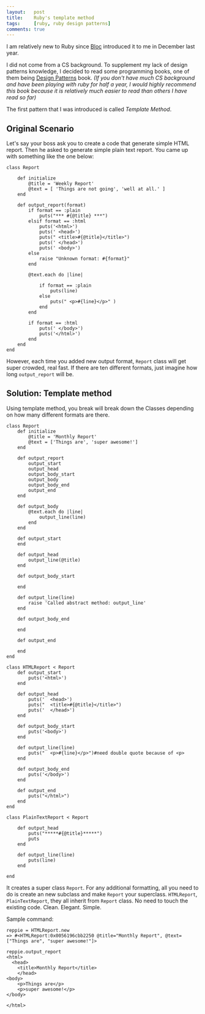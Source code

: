 ```yaml
---
layout:   post
title:    Ruby's template method
tags:     [ruby, ruby design patterns]
comments: true
---
```



I am relatively new to Ruby since [Bloc](http://bloc.io/) introduced it to me in December last year.

I did not come from a CS background. To supplement my lack of design patterns knowledge, I decided to read some programming books, one of them being [Design Patterns](https://www.amazon.com/Design-Patterns-Ruby-Russ-Olsen/dp/0321490452) book. *(If you don't have much CS background and have been playing with ruby for half a year, I would highly recommend this book because it is relatively much easier to read than others I have read so far)*

The first pattern that I was introduced is called *Template Method*.

## Original Scenario

Let's say your boss ask you to create a code that generate simple HTML report. Then he asked to generate simple plain text report. You came up with something like the one below:

```
class Report

	def initialize
		@title = 'Weekly Report'
		@text = [ 'Things are not going', 'well at all.' ]
	end

	def output_report(format)
		if format == :plain
			puts("*** #{@title} ***")
		elsif format == :html
			puts('<html>')
			puts(' <head>')
			puts(" <title>#{@title}</title>")
			puts(' </head>')
			puts(' <body>')
		else
			raise "Unknown format: #{format}"
		end

		@text.each do |line|

			if format == :plain
				puts(line)
			else
				puts(" <p>#{line}</p>" )
			end
		end

		if format == :html
			puts(' </body>')
			puts('</html>')
		end
	end
end
```

However, each time you added new output format, `Report` class will get super crowded, real fast. If there are ten different formats, just imagine how long `output_report` will be.

## Solution: Template method

Using template method, you break will break down the Classes depending on how many different formats are there.

```
class Report
	def initialize
		@title = 'Monthly Report'
		@text = ['Things are', 'super awesome!']
	end

	def output_report
		output_start
		output_head
		output_body_start
		output_body
		output_body_end
		output_end
	end

	def output_body
		@text.each do |line|
			output_line(line)
		end
	end

	def output_start
	end

	def output_head
		output_line(@title)
	end

	def output_body_start

	end

	def output_line(line)
		raise 'Called abstract method: output_line'
	end

	def output_body_end

	end

	def output_end

	end
end

class HTMLReport < Report
	def output_start
		puts('<html>')
	end

	def output_head
		puts('	<head>')
		puts("	<title>#{@title}</title>")
		puts('	</head>')
	end

	def output_body_start
		puts('<body>')
	end

	def output_line(line)
		puts("	<p>#{line}</p>")#need double quote because of <p>
	end

	def output_body_end
		puts('</body>')
	end

	def output_end
		puts("</html>")
	end
end

class PlainTextReport < Report

	def output_head
		puts("*****#{@title}*****")
		puts
	end

	def output_line(line)
		puts(line)
	end

end

```

It creates a super class `Report`. For any additional formatting, all you need to do is create an new subclass and make `Report` your superclass. `HTMLReport`, `PlainTextReport`, they all inherit from `Report` class. No need to touch the existing code. Clean. Elegant. Simple.

Sample command:
```
reppie = HTMLReport.new
=> #<HTMLReport:0x0056196cbb2250 @title="Monthly Report", @text=["Things are", "super awesome!"]>

reppie.output_report
<html>
  <head>
    <title>Monthly Report</title>
    </head>
<body>
    <p>Things are</p>
    <p>super awesome!</p>
</body>

</html>
```
